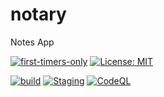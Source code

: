 # notary
Notes App

[![first-timers-only](https://img.shields.io/badge/first--timers--only-friendly-blue.svg?style=flat-square)](https://www.firsttimersonly.com/)
[![License: MIT](https://img.shields.io/badge/License-MIT-yellow.svg)](https://opensource.org/licenses/MIT)

[![build](https://github.com/khushalbhardwaj-0111/notary-API/actions/workflows/build.yml/badge.svg?branch=dev)](https://github.com/khushalbhardwaj-0111/notary-API/actions/workflows/build.yml)
[![Staging](https://github.com/khushalbhardwaj-0111/notary-API/actions/workflows/deploy-staging.yml/badge.svg?branch=dev)](https://github.com/khushalbhardwaj-0111/notary-API/actions/workflows/deploy-staging.yml)
[![CodeQL](https://github.com/khushalbhardwaj-0111/notary-API/actions/workflows/codeql-analysis.yml/badge.svg?branch=dev)](https://github.com/khushalbhardwaj-0111/notary-API/actions/workflows/codeql-analysis.yml)
